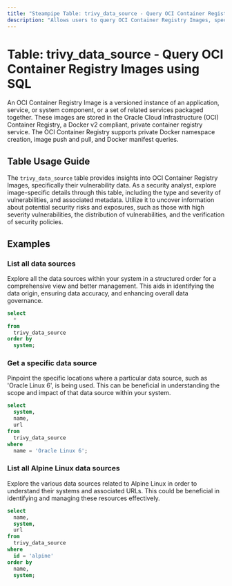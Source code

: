 ```yaml
---
title: "Steampipe Table: trivy_data_source - Query OCI Container Registry Images using SQL"
description: "Allows users to query OCI Container Registry Images, specifically the vulnerability data for each image, providing insights into potential security risks and exposures."
---
```


# Table: trivy_data_source - Query OCI Container Registry Images using SQL

An OCI Container Registry Image is a versioned instance of an application, service, or system component, or a set of related services packaged together. These images are stored in the Oracle Cloud Infrastructure (OCI) Container Registry, a Docker v2 compliant, private container registry service. The OCI Container Registry supports private Docker namespace creation, image push and pull, and Docker manifest queries.

## Table Usage Guide

The `trivy_data_source` table provides insights into OCI Container Registry Images, specifically their vulnerability data. As a security analyst, explore image-specific details through this table, including the type and severity of vulnerabilities, and associated metadata. Utilize it to uncover information about potential security risks and exposures, such as those with high severity vulnerabilities, the distribution of vulnerabilities, and the verification of security policies.

## Examples

### List all data sources
Explore all the data sources within your system in a structured order for a comprehensive view and better management. This aids in identifying the data origin, ensuring data accuracy, and enhancing overall data governance.

```sql
select
  *
from
  trivy_data_source
order by
  system;
```

### Get a specific data source
Pinpoint the specific locations where a particular data source, such as 'Oracle Linux 6', is being used. This can be beneficial in understanding the scope and impact of that data source within your system.

```sql
select
  system,
  name,
  url
from
  trivy_data_source
where
  name = 'Oracle Linux 6';
```

### List all Alpine Linux data sources
Explore the various data sources related to Alpine Linux in order to understand their systems and associated URLs. This could be beneficial in identifying and managing these resources effectively.

```sql
select
  name,
  system,
  url
from
  trivy_data_source
where
  id = 'alpine'
order by
  name,
  system;
```